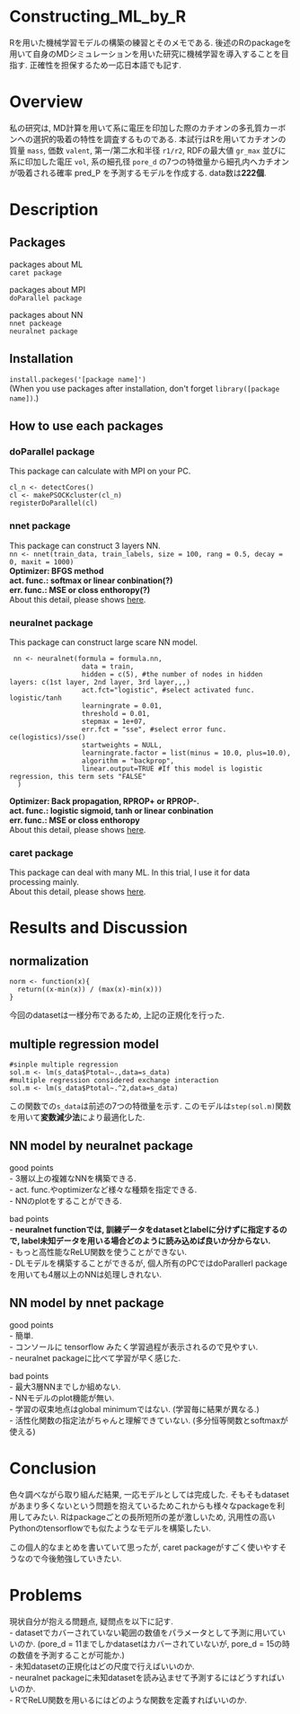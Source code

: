 # Constructing_ML_by_R
Rを用いた機械学習モデルの構築の練習とそのメモである. 後述のRのpackageを用いて自身のMDシミュレーションを用いた研究に機械学習を導入することを目指す. 正確性を担保するため一応日本語でも記す.  

# Overview    
私の研究は, MD計算を用いて系に電圧を印加した際のカチオンの多孔質カーボンへの選択的吸着の特性を調査するものである. 本試行はRを用いてカチオンの質量 `mass`, 価数 `valent`, 第一/第二水和半径 `r1/r2`, RDFの最大値 `gr_max` 並びに系に印加した電圧 `vol`, 系の細孔径 `pore_d` の7つの特徴量から細孔内へカチオンが吸着される確率 pred_P を予測するモデルを作成する. data数は**222個**.  

# Description  
## Packages  
packages about ML  
    `caret package`  
    
packages about MPI  
    `doParallel package`  

packages about NN  
    `nnet packeage`  
    `neuralnet package`

## Installation
`install.packeges('[package name]')`  
(When you use packages after installation, don't forget `library([package name])`.)
    
## How to use each packages
### doParallel package
This package can calculate with MPI on your PC.
```
cl_n <- detectCores()
cl <- makePSOCKcluster(cl_n)
registerDoParallel(cl)
```

### nnet package
This package can construct 3 layers NN.  
```nn <- nnet(train_data, train_labels, size = 100, rang = 0.5, decay = 0, maxit = 1000)```   
**Optimizer: BFGS method  
act. func.: softmax or linear conbination(?)  
err. func.: MSE or closs enthoropy(?)**  
About this detail, please shows [here](https://www.rdocumentation.org/packages/nnet/versions/7.3-14/topics/nnet).  
    
### neuralnet package  
This package can construct large scare NN model.  
```
 nn <- neuralnet(formula = formula.nn, 
                  data = train,
                  hidden = c(5), #the number of nodes in hidden layers: c(1st layer, 2nd layer, 3rd layer,,,)
                  act.fct="logistic", #select activated func. logistic/tanh
                  learningrate = 0.01, 
                  threshold = 0.01,
                  stepmax = 1e+07,
                  err.fct = "sse", #select error func. ce(logistics)/sse()
                  startweights = NULL,
                  learningrate.factor = list(minus = 10.0, plus=10.0),
                  algorithm = "backprop",
                  linear.output=TRUE #If this model is logistic regression, this term sets "FALSE"
  )
```  
**Optimizer: Back propagation, RPROP+ or RPROP-.  
act. func.: logistic sigmoid, tanh or linear conbination    
err. func.: MSE or closs enthoropy**    
About this detail, please shows [here](https://www.rdocumentation.org/packages/neuralnet/versions/1.44.2/topics/neuralnet).  

### caret package  
This package can deal with many ML. In this trial, I use it for data processing mainly.  
About this detail, please shows [here](http://topepo.github.io/caret/index.html).


# Results and Discussion
## normalization  
```
norm <- function(x){
  return((x-min(x)) / (max(x)-min(x)))
}
```
今回のdatasetは一様分布であるため, 上記の正規化を行った.  

## multiple regression model
```
#sinple multiple regression
sol.m <- lm(s_data$Ptotal~.,data=s_data)
#multiple regression considered exchange interaction
sol.m <- lm(s_data$Ptotal~.^2,data=s_data)
```
この関数での`s_data`は前述の7つの特徴量を示す.
このモデルは`step(sol.m)`関数を用いて**変数減少法**により最適化した.  

## NN model by neuralnet package  
good points  
    - 3層以上の複雑なNNを構築できる.    
    - act. func.やoptimizerなど様々な種類を指定できる.    
    - NNのplotをすることができる.  

bad points  
    - **neuralnet functionでは, 訓練データをdatasetとlabelに分けずに指定するので, label未知データを用いる場合どのように読み込めば良いか分からない.**  
    - もっと高性能なReLU関数を使うことができない.  
    - DLモデルを構築することができるが, 個人所有のPCではdoParallerl packageを用いても4層以上のNNは処理しきれない.  

## NN model by nnet package  
good points  
    - 簡単.  
    - コンソールに tensorflow みたく学習過程が表示されるので見やすい.  
    - neuralnet packageに比べて学習が早く感じた.  

bad points  
    - 最大3層NNまでしか組めない.  
    - NNモデルのplot機能が無い.  
    - 学習の収束地点はglobal minimumではない. (学習毎に結果が異なる.)  
    - 活性化関数の指定法がちゃんと理解できていない. (多分恒等関数とsoftmaxが使える)  

# Conclusion     
色々調べながら取り組んだ結果, 一応モデルとしては完成した. そもそもdatasetがあまり多くないという問題を抱えているためこれからも様々なpackageを利用してみたい. Rはpackageごとの長所短所の差が激しいため, 汎用性の高いPythonのtensorflowでも似たようなモデルを構築したい.  

この個人的なまとめを書いていて思ったが, caret packageがすごく使いやすそうなので今後勉強していきたい.

# Problems
現状自分が抱える問題点, 疑問点を以下に記す.  
    - datasetでカバーされていない範囲の数値をパラメータとして予測に用いていいのか. (pore_d = 11までしかdatasetはカバーされていないが, pore_d = 15の時の数値を予測することが可能か.)  
    - 未知datasetの正規化はどの尺度で行えばいいのか.  
    - neuralnet packageに未知datasetを読み込ませて予測するにはどうすればいいのか.  
    - RでReLU関数を用いるにはどのような関数を定義すればいいのか.


